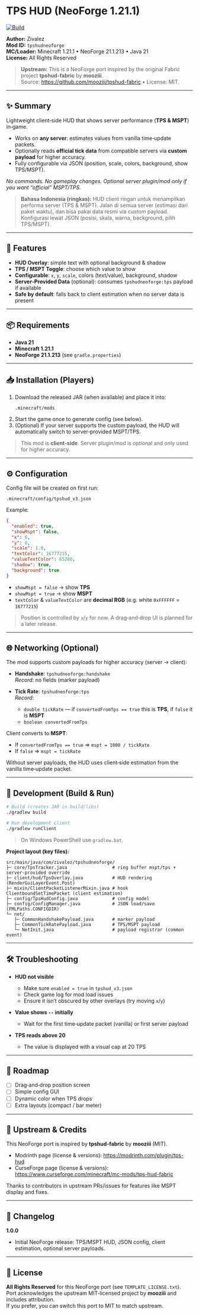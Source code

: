 # TPS HUD (NeoForge 1.21.1)

[![Build](https://github.com/Zivalez/tpshud-neoforge/actions/workflows/build.yml/badge.svg)](https://github.com/Zivalez/tpshud-neoforge/actions/workflows/build.yml)

**Author:** Zivalez  
**Mod ID:** `tpshudneoforge`  
**MC/Loader:** Minecraft 1.21.1 • NeoForge 21.1.213 • Java 21  
**License:** All Rights Reserved

> **Upstream:** This is a NeoForge port inspired by the original Fabric project **tpshud-fabric** by **mooziii**.  
> Source: https://github.com/mooziii/tpshud-fabric • License: MIT.

---

## ✨ Summary

Lightweight client‑side HUD that shows server performance (**TPS & MSPT**) in‑game.

- Works on **any server**: estimates values from vanilla time‑update packets.
- Optionally reads **official tick data** from compatible servers via **custom payload** for higher accuracy.
- Fully configurable via JSON (position, scale, colors, background, show TPS/MSPT).

_No commands. No gameplay changes. Optional server plugin/mod only if you want “official” MSPT/TPS._

> **Bahasa Indonesia (ringkas):** HUD client ringan untuk menampilkan performa server (TPS & MSPT). Jalan di semua server (estimasi dari paket waktu), dan bisa pakai data resmi via custom payload. Konfigurasi lewat JSON (posisi, skala, warna, background, pilih TPS/MSPT).

---

## 🧩 Features

- **HUD Overlay**: simple text with optional background & shadow  
- **TPS / MSPT Toggle**: choose which value to show  
- **Configurable**: `x`, `y`, `scale`, colors (text/value), background, shadow  
- **Server‑Provided Data** (optional): consumes `tpshudneoforge:tps` payload if available  
- **Safe by default**: falls back to client estimation when no server data is present

---

## 📦 Requirements

- **Java 21**
- **Minecraft 1.21.1**
- **NeoForge 21.1.213** (see `gradle.properties`)

---

## 📥 Installation (Players)

1. Download the released JAR (when available) and place it into:  
   ```
   .minecraft/mods
   ```
2. Start the game once to generate config (see below).  
3. (Optional) If your server supports the custom payload, the HUD will automatically switch to server‑provided MSPT/TPS.

> This mod is **client‑side**. Server plugin/mod is optional and only used for higher accuracy.

---

## ⚙️ Configuration

Config file will be created on first run:

```
.minecraft/config/tpshud_v3.json
```

Example:
```json
{
  "enabled": true,
  "showMspt": false,
  "x": 6,
  "y": 6,
  "scale": 1.0,
  "textColor": 16777215,
  "valueTextColor": 65280,
  "shadow": true,
  "background": true
}
```

- `showMspt = false` → show **TPS**  
- `showMspt = true`  → show **MSPT**  
- `textColor` & `valueTextColor` are **decimal RGB** (e.g. white `0xFFFFFF` = `16777215`)

> Position is controlled by `x`/`y` for now. A drag‑and‑drop UI is planned for a later release.

---

## 🌐 Networking (Optional)

The mod supports custom payloads for higher accuracy (server → client):

- **Handshake**: `tpshudneoforge:handshake`  
  _Record_: no fields (marker payload)

- **Tick Rate**: `tpshudneoforge:tps`  
  _Record_:  
  - `double tickRate` — if `convertedFromTps == true` this is **TPS**, if `false` it is **MSPT**  
  - `boolean convertedFromTps`

Client converts to **MSPT**:
- If `convertedFromTps == true` ⇒ `mspt = 1000 / tickRate`  
- If `false` ⇒ `mspt = tickRate`

Without server payloads, the HUD uses client‑side estimation from the vanilla time‑update packet.

---

## 🧪 Development (Build & Run)

```bash
# Build (creates JAR in build/libs)
./gradlew build

# Run development client
./gradlew runClient
```

> On Windows PowerShell use `gradlew.bat`.

**Project layout (key files):**
```
src/main/java/com/zivalez/tpshudneoforge/
├─ core/TpsTracker.java                 # ring buffer mspt/tps + server-provided override
├─ client/hud/TpsOverlay.java           # HUD rendering (RenderGuiLayerEvent.Post)
├─ mixin/ClientPacketListenerMixin.java # hook ClientboundSetTimePacket (client estimation)
├─ config/TpsHudConfig.java             # config model
├─ config/ConfigManager.java            # JSON load/save (FMLPaths.CONFIGDIR)
└─ net/
   ├─ CommonHandshakePayload.java       # marker payload
   ├─ CommonTickRatePayload.java        # TPS/MSPT payload
   └─ NetInit.java                      # payload registrar (common event)
```

---

## 🛠️ Troubleshooting

- **HUD not visible**  
  - Make sure `enabled = true` in `tpshud_v3.json`  
  - Check game log for mod load issues  
  - Ensure it isn’t obscured by other overlays (try moving `x`/`y`)

- **Value shows `--` initially**  
  - Wait for the first time‑update packet (vanilla) or first server payload

- **TPS reads above 20**  
  - The value is displayed with a visual cap at 20 TPS

---

## 🧭 Roadmap

- [ ] Drag‑and‑drop position screen
- [ ] Simple config GUI
- [ ] Dynamic color when TPS drops
- [ ] Extra layouts (compact / bar meter)

---

## 🙏 Upstream & Credits

This NeoForge port is inspired by **tpshud-fabric** by **mooziii** (MIT).  
- Modrinth page (license & versions): https://modrinth.com/plugin/tps-hud  
- CurseForge page (license & versions): https://www.curseforge.com/minecraft/mc-mods/tps-hud-fabric

Thanks to contributors in upstream PRs/issues for features like MSPT display and fixes.

---

## 📝 Changelog

**1.0.0**
- Initial NeoForge release: TPS/MSPT HUD, JSON config, client estimation, optional server payloads.

---

## 📄 License

**All Rights Reserved** for this NeoForge port (see `TEMPLATE_LICENSE.txt`).  
Port acknowledges the upstream MIT‑licensed project by **mooziii** and includes attribution.  
If you prefer, you can switch this port to MIT to match upstream.